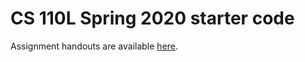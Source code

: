 # CS 110L Spring 2020 starter code

Assignment handouts are available [here](https://reberhardt.com/cs110l/spring-2020/).
